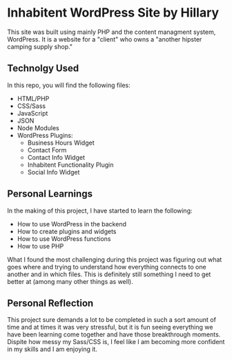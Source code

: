 # Inhabitent WordPress Site  by Hillary

This site was built using mainly PHP and the content managment system, WordPress. It is a website for a "client" who owns a  "another hipster camping supply shop." 

## Technolgy Used
In this repo, you will find the following files:

 - HTML/PHP
 - CSS/Sass
 - JavaScript
 - JSON
 - Node Modules
 - WordPress Plugins:
    - Business Hours Widget
    - Contact Form
    - Contact Info Widget
    - Inhabitent Functionality Plugin
    - Social Info Widget

## Personal Learnings
In the making of this project, I have started to learn the following:

- How to use WordPress in the backend
- How to create plugins and widgets
- How to use WordPress functions
- How to use PHP

What I found the most challenging during this project was figuring out what goes where and trying to understand how everything connects to one another and in which files. This is definitely still something I need to get better at (among many other things as well). 

## Personal Reflection
This project sure demands a lot to be completed in such a sort amount of time and at times it was very stressful, but it is fun seeing  everything we have been learning come together and have those breakthrough moments. Dispite how messy my Sass/CSS is, I feel like I am becoming more confident in my skills and I am enjoying it. 

